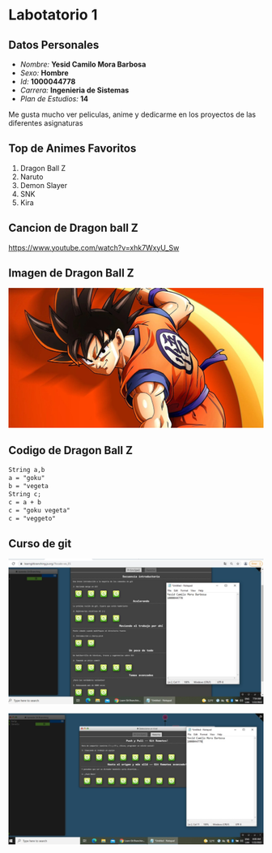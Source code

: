# Labotatorio 1
## Datos Personales
+ _Nombre:_ **Yesid Camilo Mora Barbosa**
+ _Sexo:_ **Hombre**
+ _Id:_ **1000044778**
+ _Carrera:_ **Ingenieria de Sistemas**
+ _Plan de Estudios:_ **14**

Me gusta mucho ver peliculas, anime y dedicarme en los proyectos de las diferentes asignaturas

## Top de Animes Favoritos

1. Dragon Ball Z
2. Naruto
3. Demon Slayer
4. SNK
5. Kira

## Cancion de Dragon ball Z

https://www.youtube.com/watch?v=xhk7WxyU_Sw

## Imagen de Dragon Ball Z

![](imagen.jpeg)

## Codigo de Dragon Ball Z

```
String a,b
a = "goku"
b = "vegeta
String c;
c = a + b
c = "goku vegeta" 
c = "veggeto"
```

## Curso de git 

![](Captura1.jpeg)

![](Captura2.jpeg)
